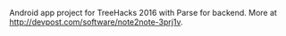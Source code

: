 Android app project for TreeHacks 2016 with Parse for backend. More at http://devpost.com/software/note2note-3prj1v.
